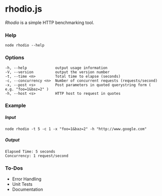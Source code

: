 # rhodio.js

*Rhodio* is a simple HTTP benchmarking tool.

### Help
```
node rhodio --help
```

### Options
```
-h, --help             output usage information
-V, --version          output the version number
-t, --time <n>         Total time to elapse (seconds)
-c, --concurrency <n>  Number of concurrent requests (requests/second)
-x, --post <s>         Post parameters in quoted querystring form ( e.g. "foo=1&baz=2" )
-h, --host <s>         HTTP host to request in quotes
```

### Example
##### Input
```
node rhodio -t 5 -c 1 -x "foo=1&baz=2" -h "http://www.google.com"
```
##### Output
```
Elapsed Time: 5 seconds
Concurrency: 1 request/second
```

### To-Dos
* Error Handling
* Unit Tests
* Documentation
